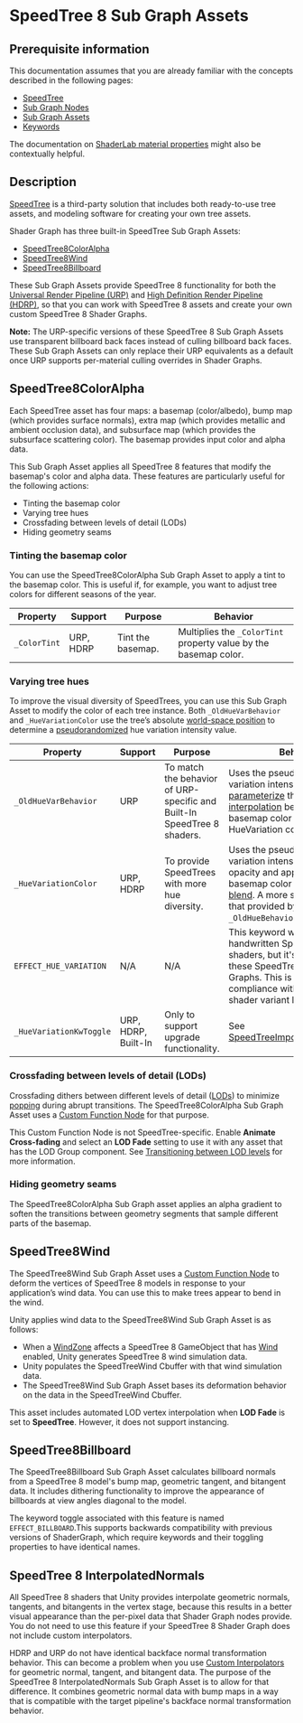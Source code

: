 # SpeedTree 8 Sub Graph Assets

## Prerequisite information
This documentation assumes that you are already familiar with the concepts described in the following pages:
* [SpeedTree](https://docs.unity3d.com/Manual/SpeedTree.html)
* [Sub Graph Nodes](Sub-graph-Node.md)
* [Sub Graph Assets](Sub-graph-Asset.md)
* [Keywords](Keywords.md)

The documentation on [ShaderLab material properties](https://docs.unity3d.com/Manual/SL-Properties.html) might also be contextually helpful.

## Description
[SpeedTree](https://docs.unity3d.com/Manual/SpeedTree.html) is a third-party solution that includes both ready-to-use tree assets, and modeling software for creating your own tree assets.

Shader Graph has three built-in SpeedTree Sub Graph Assets:

* [SpeedTree8ColorAlpha](#SpeedTree8ColorAlpha)
* [SpeedTree8Wind](#SpeedTree8Wind)
* [SpeedTree8Billboard](#SpeedTree8Billboard)

These Sub Graph Assets provide SpeedTree 8 functionality for both the [Universal Render Pipeline (URP)](https://docs.unity3d.com/Packages/com.unity.render-pipelines.universal@12.0/manual/index.html) and [High Definition Render Pipeline (HDRP)](https://docs.unity3d.com/Packages/com.unity.render-pipelines.high-definition@12.0/manual/index.html), so that you can work with SpeedTree 8 assets and create your own custom SpeedTree 8 Shader Graphs.

**Note:** The URP-specific versions of these SpeedTree 8 Sub Graph Assets use transparent billboard back faces instead of culling billboard back faces. These Sub Graph Assets can only replace their URP equivalents as a default once URP supports per-material culling overrides in Shader Graphs.

## SpeedTree8ColorAlpha <a name="SpeedTree8ColorAlpha"></a>
Each SpeedTree asset has four maps: a basemap (color/albedo), bump map (which provides surface normals), extra map (which provides metallic and ambient occlusion data), and  subsurface map (which provides the subsurface scattering color). The basemap provides input color and alpha data.

This Sub Graph Asset applies all SpeedTree 8 features that modify the basemap's color and alpha data. These features are particularly useful for the following actions:
* Tinting the basemap color
* Varying tree hues
* Crossfading between levels of detail (LODs)
* Hiding geometry seams


### Tinting the basemap color
You can use the SpeedTree8ColorAlpha Sub Graph Asset to apply a tint to the basemap color. This is useful if, for example, you want to adjust tree colors for different seasons of the year.

| Property   | Support   | Purpose           | Behavior                                                        |
|------------|-----------|-------------------|-----------------------------------------------------------------|
| `_ColorTint` | URP, HDRP | Tint the basemap. | Multiplies the `_ColorTint` property value by the basemap color.  |


### Varying tree hues
To improve the visual diversity of SpeedTrees, you can use this Sub Graph Asset to modify the color of each tree instance. Both `_OldHueVarBehavior` and `_HueVariationColor` use the tree’s absolute [world-space position](https://learnopengl.com/Getting-started/Coordinate-Systems) to determine a [pseudorandomized](https://en.wikipedia.org/wiki/Pseudorandomness) hue variation intensity value.

| Property              | Support             | Purpose                                                                 | Behavior                                                                                                                                                                                  |
|-----------------------|---------------------|-------------------------------------------------------------------------|-------------------------------------------------------------------------------------------------------------------------------------------------------------------------------------------|
| `_OldHueVarBehavior`    | URP                 | To match the behavior of URP-specific and Built-In SpeedTree 8 shaders. | Uses the pseudorandom hue variation intensity value to [parameterize](https://en.wikipedia.org/wiki/Parametrization_(geometry)) the [linear interpolation](https://en.wikipedia.org/wiki/Linear_interpolation) between the basemap color (t=0) and HueVariation color (t=1) .                               |
| `_HueVariationColor`    | URP, HDRP           | To provide SpeedTrees with more hue diversity.                          | Uses the pseudorandom hue variation intensity value as its opacity and applies that to the basemap color as an [overlay blend](https://docs.unity3d.com/Manual/SL-BlendOp.html). A more subtle effect than that provided by `_OldHueBehavior`. |
| `EFFECT_HUE_VARIATION`  | N/A                 | N/A                                                                     | This keyword was used in handwritten SpeedTree 8 shaders, but it's not used in these SpeedTree 8 Shader Graphs. This is to ensure compliance with the default shader variant limit.                                                                                    |
|  `_HueVariationKwToggle` | URP, HDRP, Built-In | Only to support upgrade functionality.                                  | See [SpeedTreeImporter.hueVariation](https://docs.unity3d.com/ScriptReference/SpeedTreeImporter-hueVariation.html).

### Crossfading between levels of detail (LODs)
Crossfading dithers between different levels of detail ([LODs](https://docs.unity3d.com/Manual/LevelOfDetail.html)) to minimize [popping](https://en.wikipedia.org/wiki/Popping_(computer_graphics) ) during abrupt transitions. The SpeedTree8ColorAlpha Sub Graph Asset uses a [Custom Function Node](https://docs.unity3d.com/Packages/com.unity.shadergraph@12.0/manual/Custom-Function-Node.html) for that purpose.

This Custom Function Node is not SpeedTree-specific. Enable **Animate Cross-fading** and select an **LOD Fade** setting to use it with any asset that has the LOD Group component. See [Transitioning between LOD levels](https://docs.unity3d.com/Manual/class-LODGroup.html#transitions) for more information.

### Hiding geometry seams
The SpeedTree8ColorAlpha Sub Graph asset applies an alpha gradient to soften the transitions between geometry segments that sample different parts of the basemap.

## SpeedTree8Wind <a name="SpeedTree8Wind"></a>
The SpeedTree8Wind Sub Graph Asset uses a [Custom Function Node](https://docs.unity3d.com/Packages/com.unity.shadergraph@12.0/manual/Custom-Function-Node.html) to deform the vertices of SpeedTree 8 models in response to your application’s wind data. You can use this to make trees appear to bend in the wind.

Unity applies wind data to the SpeedTree8Wind Sub Graph Asset is as follows:
* When a [WindZone](https://docs.unity3d.com/Manual/class-WindZone.html) affects a SpeedTree 8 GameObject that has [Wind](https://docs.unity3d.com/Manual/com.unity.modules.wind.html) enabled, Unity generates SpeedTree 8 wind simulation data.
* Unity populates the SpeedTreeWind Cbuffer with that wind simulation data.
* The SpeedTree8Wind Sub Graph Asset bases its deformation behavior on the data in the SpeedTreeWind Cbuffer.

This asset includes automated LOD vertex interpolation when **LOD Fade** is set to **SpeedTree**. However, it does not support instancing.

## SpeedTree8Billboard <a name="SpeedTree8Billboard"></a>
The SpeedTree8Billboard Sub Graph Asset calculates billboard normals from a SpeedTree 8 model's bump map, geometric tangent, and bitangent data. It includes dithering functionality to improve the appearance of billboards at view angles diagonal to the model.

The keyword toggle associated with this feature is named `EFFECT_BILLBOARD`.This supports backwards compatibility with previous versions of ShaderGraph, which require keywords and their toggling properties to have identical names.

## SpeedTree 8 InterpolatedNormals
All SpeedTree 8 shaders that Unity provides interpolate geometric normals, tangents, and bitangents in the vertex stage, because this results in a better visual appearance than the per-pixel data that Shader Graph nodes provide. You do not need to use this feature if your SpeedTree 8 Shader Graph does not include custom interpolators.

HDRP and URP do not have identical backface normal transformation behavior. This can become a problem when you use [Custom Interpolators](Custom-Interpolators.md) for geometric normal, tangent, and bitangent data. The purpose of the SpeedTree 8 InterpolatedNormals Sub Graph Asset is to allow for that difference. It combines geometric normal data with bump maps in a way that is compatible with the target pipeline's backface normal transformation behavior.
